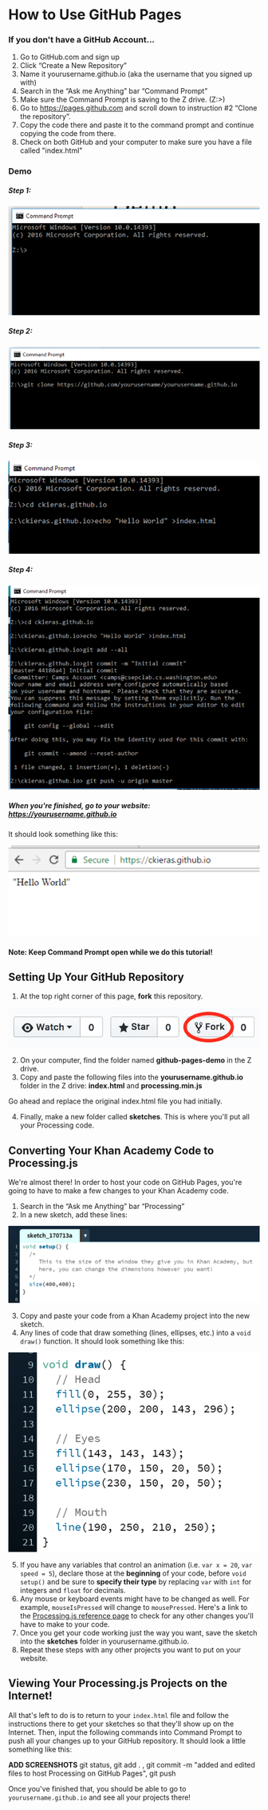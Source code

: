 # How to Use GitHub Pages

### If you don't have a GitHub Account...
1. Go to GitHub.com and sign up
2. Click “Create a New Repository”
3. Name it yourusername.github.io (aka the username that you signed up with)
4. Search in the “Ask me Anything” bar “Command Prompt”
5. Make sure the Command Prompt is saving to the Z drive. (Z:\>)
6. Go to https://pages.github.com and scroll down to instruction #2 “Clone the repository”.
7. Copy the code there and paste it to the command prompt and continue copying the code from there.
8. Check on both GitHub and your computer to make sure you have a file called "index.html"

### Demo
##### Step 1:

![demo1](imgs/demo1.png)

##### Step 2:

![demo2](imgs/demo2.png)

##### Step 3:

![demo3](imgs/demo3.png)

##### Step 4:

![demo4](imgs/demo4.png)

##### When you're finished, go to your website: https://yourusername.github.io
It should look something like this:

![hello_world](imgs/hello_world.png)

#### Note: Keep Command Prompt open while we do this tutorial!

## Setting Up Your GitHub Repository

1. At the top right corner of this page, **fork** this repository.

  ![fork](imgs/fork.png)

2. On your computer, find the folder named **github-pages-demo** in the Z drive.  
3. Copy and paste the following files into the **yourusername.github.io** folder in the Z drive: **index.html** and  **processing.min.js**

  Go ahead and replace the original index.html file you had initially.

4. Finally, make a new folder called **sketches**. This is where you'll put all your Processing code.

## Converting Your Khan Academy Code to Processing.js

We're almost there! In order to host your code on GitHub Pages, you're going to have to make a few changes to your Khan Academy code.

1. Search in the “Ask me Anything” bar “Processing”
2. In a new sketch, add these lines:

  ![setup](imgs/setup.png)

3. Copy and paste your code from a Khan Academy project into the new sketch.
4. Any lines of code that draw something (lines, ellipses, etc.) into a ```void draw()``` function. It should look something like this:

  ![draw](imgs/draw.png)

5. If you have any variables that control an animation (i.e. ```var x = 20```, ```var speed = 5```), declare those at the **beginning** of your code, before ```void setup()``` and be sure to **specify their type** by replacing ```var``` with ```int``` for integers and ```float``` for decimals.
6. Any mouse or keyboard events might have to be changed as well. For example, ```mouseIsPressed``` will change to ```mousePressed```. Here's a link to the [Processing.js reference page](http://processingjs.org/reference/) to check for any other changes you'll have to make to your code.
7. Once you get your code working just the way you want, save the sketch into the **sketches** folder in yourusername.github.io.
8. Repeat these steps with any other projects you want to put on your website.

## Viewing Your Processing.js Projects on the Internet!

All that's left to do is to return to your ```index.html``` file and follow the instructions there to get your sketches so that they'll show up on the Internet. Then, input the following commands into Command Prompt to push all your changes up to your GitHub repository. It should look a little something like this:

**ADD SCREENSHOTS**
git status, git add . , git commit -m "added and edited files to host Processing on GitHub Pages", git push

Once you've finished that, you should be able to go to ```yourusername.github.io``` and see all your projects there!
